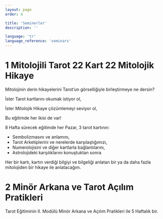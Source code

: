 ```yaml
---
layout: page
order: 4

title: 'Seminerler'
description: ''

language: 'tr'
language_reference: 'seminars'
---
```


# 1 Mitolojili Tarot 22 Kart 22 Mitolojik Hikaye

Mitolojinin derin hikayelerini Tarot’un görselliğiyle birleştirmeye ne dersin?

İster Tarot kartlarını okumak istiyor ol,

İster Mitolojik Hikaye çözümlemeyi seviyor ol,

Bu eğitimde her ikisi de var!

8 Hafta sürecek eğitimde her Pazar, 3 tarot kartının:

+ Sembolizmasını ve anlamını,
+ Tarot Arketiplerini ve nerelerde karşılaştığımızı,
+ Numerolojisini ve diğer kartlarla bağlantılarını,
+ Astrolojideki karşılıklarını konuştuktan sonra

Her bir kartı, kartın verdiği bilgiyi ve bilgeliği anlatan bir ya da daha fazla mitolojiden bir hikaye ile anlatacağım. 

# 2 Minör Arkana ve Tarot Açılım Pratikleri

Tarot Eğitiminin II. Modülü Minör Arkana ve Açılım Pratikleri ile 5 Haftalık bir.